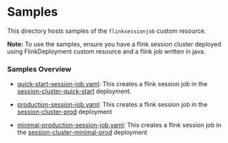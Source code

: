 # Samples

This directory hosts samples of the `flinksessionjob` custom resource.

**Note:** To use the samples, ensure you have a flink session cluster deployed using FlinkDeployment custom resource and a flink job written in java.

### Samples Overview

- [quick-start-session-job.yaml](./quick-start-session-job.yaml): This creates a flink session job in the [session-cluster-quick-start](../../flinkdeployment/kubernetes/quick-start.yaml) deployment.

- [production-session-job.yaml](./production-session-job.yaml): This creates a flink session job in the [session-cluster-prod](../../flinkdeployment/kubernetes/production.yaml) deployment
 
- [minimal-production-session-job.yaml](./minimal-production-session-job.yaml): This creates a flink session job in the [session-cluster-minimal-prod](../../flinkdeployment/kubernetes/minimal-production.yaml) deployment
